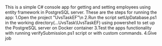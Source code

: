 This is a simple C# console app for getting and setting employees using entity framework in PostgreSQL server.
These are the steps for running the app:
1.Open the project "UvsTaskEF"\n
2.Run the script setUpDatabase.ps1 in the working directory(...UvsTask\UvsTaskEF) using powershell to set up the PostgreSQL server on Docker container
3.Test the apps functionality with running verifySubmission.ps1 script or with custom commands.
4.Give job
